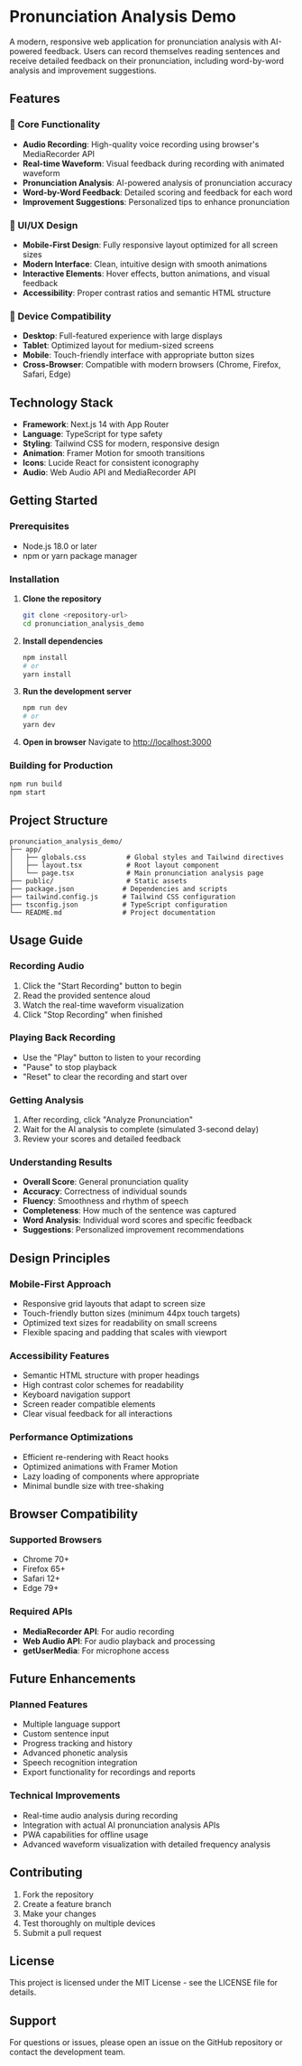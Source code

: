 # Pronunciation Analysis Demo

A modern, responsive web application for pronunciation analysis with AI-powered feedback. Users can record themselves reading sentences and receive detailed feedback on their pronunciation, including word-by-word analysis and improvement suggestions.

## Features

### 🎯 Core Functionality

- **Audio Recording**: High-quality voice recording using browser's MediaRecorder API
- **Real-time Waveform**: Visual feedback during recording with animated waveform
- **Pronunciation Analysis**: AI-powered analysis of pronunciation accuracy
- **Word-by-Word Feedback**: Detailed scoring and feedback for each word
- **Improvement Suggestions**: Personalized tips to enhance pronunciation

### 🎨 UI/UX Design

- **Mobile-First Design**: Fully responsive layout optimized for all screen sizes
- **Modern Interface**: Clean, intuitive design with smooth animations
- **Interactive Elements**: Hover effects, button animations, and visual feedback
- **Accessibility**: Proper contrast ratios and semantic HTML structure

### 📱 Device Compatibility

- **Desktop**: Full-featured experience with large displays
- **Tablet**: Optimized layout for medium-sized screens
- **Mobile**: Touch-friendly interface with appropriate button sizes
- **Cross-Browser**: Compatible with modern browsers (Chrome, Firefox, Safari, Edge)

## Technology Stack

- **Framework**: Next.js 14 with App Router
- **Language**: TypeScript for type safety
- **Styling**: Tailwind CSS for modern, responsive design
- **Animation**: Framer Motion for smooth transitions
- **Icons**: Lucide React for consistent iconography
- **Audio**: Web Audio API and MediaRecorder API

## Getting Started

### Prerequisites

- Node.js 18.0 or later
- npm or yarn package manager

### Installation

1. **Clone the repository**

   ```bash
   git clone <repository-url>
   cd pronunciation_analysis_demo
   ```

2. **Install dependencies**

   ```bash
   npm install
   # or
   yarn install
   ```

3. **Run the development server**

   ```bash
   npm run dev
   # or
   yarn dev
   ```

4. **Open in browser**
   Navigate to [http://localhost:3000](http://localhost:3000)

### Building for Production

```bash
npm run build
npm start
```

## Project Structure

```
pronunciation_analysis_demo/
├── app/
│   ├── globals.css          # Global styles and Tailwind directives
│   ├── layout.tsx           # Root layout component
│   └── page.tsx             # Main pronunciation analysis page
├── public/                  # Static assets
├── package.json            # Dependencies and scripts
├── tailwind.config.js      # Tailwind CSS configuration
├── tsconfig.json           # TypeScript configuration
└── README.md               # Project documentation
```

## Usage Guide

### Recording Audio

1. Click the "Start Recording" button to begin
2. Read the provided sentence aloud
3. Watch the real-time waveform visualization
4. Click "Stop Recording" when finished

### Playing Back Recording

- Use the "Play" button to listen to your recording
- "Pause" to stop playback
- "Reset" to clear the recording and start over

### Getting Analysis

1. After recording, click "Analyze Pronunciation"
2. Wait for the AI analysis to complete (simulated 3-second delay)
3. Review your scores and detailed feedback

### Understanding Results

- **Overall Score**: General pronunciation quality
- **Accuracy**: Correctness of individual sounds
- **Fluency**: Smoothness and rhythm of speech
- **Completeness**: How much of the sentence was captured
- **Word Analysis**: Individual word scores and specific feedback
- **Suggestions**: Personalized improvement recommendations

## Design Principles

### Mobile-First Approach

- Responsive grid layouts that adapt to screen size
- Touch-friendly button sizes (minimum 44px touch targets)
- Optimized text sizes for readability on small screens
- Flexible spacing and padding that scales with viewport

### Accessibility Features

- Semantic HTML structure with proper headings
- High contrast color schemes for readability
- Keyboard navigation support
- Screen reader compatible elements
- Clear visual feedback for all interactions

### Performance Optimizations

- Efficient re-rendering with React hooks
- Optimized animations with Framer Motion
- Lazy loading of components where appropriate
- Minimal bundle size with tree-shaking

## Browser Compatibility

### Supported Browsers

- Chrome 70+
- Firefox 65+
- Safari 12+
- Edge 79+

### Required APIs

- **MediaRecorder API**: For audio recording
- **Web Audio API**: For audio playback and processing
- **getUserMedia**: For microphone access

## Future Enhancements

### Planned Features

- Multiple language support
- Custom sentence input
- Progress tracking and history
- Advanced phonetic analysis
- Speech recognition integration
- Export functionality for recordings and reports

### Technical Improvements

- Real-time audio analysis during recording
- Integration with actual AI pronunciation analysis APIs
- PWA capabilities for offline usage
- Advanced waveform visualization with detailed frequency analysis

## Contributing

1. Fork the repository
2. Create a feature branch
3. Make your changes
4. Test thoroughly on multiple devices
5. Submit a pull request

## License

This project is licensed under the MIT License - see the LICENSE file for details.

## Support

For questions or issues, please open an issue on the GitHub repository or contact the development team.
